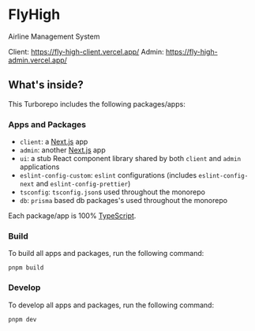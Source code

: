 # FlyHigh

Airline Management System

Client: https://fly-high-client.vercel.app/
Admin: https://fly-high-admin.vercel.app/

## What's inside?

This Turborepo includes the following packages/apps:

### Apps and Packages

- `client`: a [Next.js](https://nextjs.org/) app
- `admin`: another [Next.js](https://nextjs.org/) app
- `ui`: a stub React component library shared by both `client` and `admin` applications
- `eslint-config-custom`: `eslint` configurations (includes `eslint-config-next` and `eslint-config-prettier`)
- `tsconfig`: `tsconfig.json`s used throughout the monorepo
- `db`: `prisma` based db packages's used throughout the monorepo

Each package/app is 100% [TypeScript](https://www.typescriptlang.org/).

### Build

To build all apps and packages, run the following command:

```
pnpm build
```

### Develop

To develop all apps and packages, run the following command:

```
pnpm dev
```
